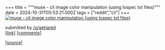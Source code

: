 +++
title = """muse - cli image color manipulation (using lospec txt files)"""
date = 2024-10-31T05:53:21.000Z
tags = ["reddit","cli"]
+++
[![muse - cli image color manipulation (using lospec txt files)](https://external-preview.redd.it/YzlweWM0dWs1MXlkMfX_lIoZQ0xmDWAhTQDHgCsctNC10U7mBFya5FPsPz4c.png?width=640&crop=smart&auto=webp&s=ee9b97107fb11554ecb01b18b20a3b0fa76898df "muse - cli image color manipulation (using lospec txt files)")](https://www.reddit.com/r/commandline/comments/1gg7pcr/muse_cli_image_color_manipulation_using_lospec/)

submitted by [/u/getjared](https://www.reddit.com/user/getjared)  
[\[link\]](https://v.redd.it/m9i4s4uk51yd1) [\[comments\]](https://www.reddit.com/r/commandline/comments/1gg7pcr/muse_cli_image_color_manipulation_using_lospec/)

[[source]](https://www.reddit.com/r/commandline/comments/1gg7pcr/muse_cli_image_color_manipulation_using_lospec/)

